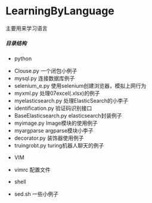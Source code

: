 # LearningByLanguage
主要用来学习语言


##### 目录结构
+ python
 - Clouse.py      一个闭包小例子  
 - mysql.py       连接数据库例子
 - selenium_e.py   使用selenium创建浏览器，模拟上网行为
 - myxml.py        处理07excel(.xlsx)的例子
 - myelasticsearch.py   处理ElasticSearch的小李子
 - identification.py    验证码识别接口
 - BaseElasticsearch.py   elasticsearch封装例子
 - myimage.py          Image模块的使用例子
 - myargparse          argparse模块小李子
 - decorator.py          装饰器使用例子
 - truingrobt.py         turing机器人聊天的例子
+ VIM
 - vimrc         配置文件

+ shell
 - sed.sh         一些小例子
